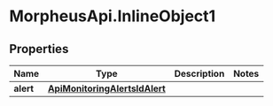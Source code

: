 # MorpheusApi.InlineObject1

## Properties

Name | Type | Description | Notes
------------ | ------------- | ------------- | -------------
**alert** | [**ApiMonitoringAlertsIdAlert**](ApiMonitoringAlertsIdAlert.md) |  | 


